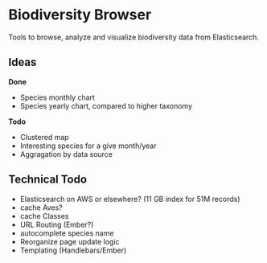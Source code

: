 Biodiversity Browser
====================

Tools to browse, analyze and visualize biodiversity data from Elasticsearch.

Ideas
-----

**Done**

- Species monthly chart
- Species yearly chart, compared to higher taxonomy

**Todo**

- Clustered map
- Interesting species for a give month/year
- Aggragation by data source

Technical Todo
--------------

- Elasticsearch on AWS or elsewhere? (11 GB index for 51M records)
- cache Aves?
- cache Classes
- URL Routing (Ember?)
- autocomplete species name
- Reorganize page update logic
- Templating (Handlebars/Ember)

